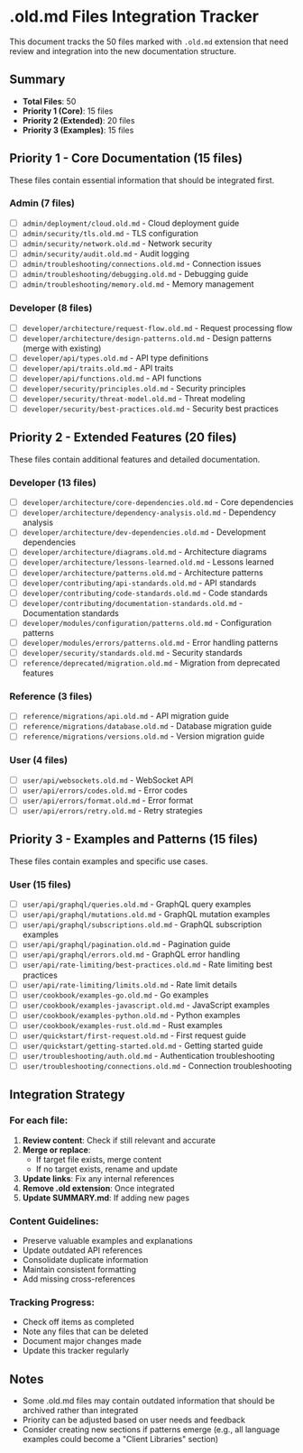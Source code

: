 # .old.md Files Integration Tracker

This document tracks the 50 files marked with `.old.md` extension that need review and integration into the new documentation structure.

## Summary
- **Total Files**: 50
- **Priority 1 (Core)**: 15 files
- **Priority 2 (Extended)**: 20 files
- **Priority 3 (Examples)**: 15 files

## Priority 1 - Core Documentation (15 files)
These files contain essential information that should be integrated first.

### Admin (7 files)
- [ ] `admin/deployment/cloud.old.md` - Cloud deployment guide
- [ ] `admin/security/tls.old.md` - TLS configuration
- [ ] `admin/security/network.old.md` - Network security
- [ ] `admin/security/audit.old.md` - Audit logging
- [ ] `admin/troubleshooting/connections.old.md` - Connection issues
- [ ] `admin/troubleshooting/debugging.old.md` - Debugging guide
- [ ] `admin/troubleshooting/memory.old.md` - Memory management

### Developer (8 files)
- [ ] `developer/architecture/request-flow.old.md` - Request processing flow
- [ ] `developer/architecture/design-patterns.old.md` - Design patterns (merge with existing)
- [ ] `developer/api/types.old.md` - API type definitions
- [ ] `developer/api/traits.old.md` - API traits
- [ ] `developer/api/functions.old.md` - API functions
- [ ] `developer/security/principles.old.md` - Security principles
- [ ] `developer/security/threat-model.old.md` - Threat modeling
- [ ] `developer/security/best-practices.old.md` - Security best practices

## Priority 2 - Extended Features (20 files)
These files contain additional features and detailed documentation.

### Developer (13 files)
- [ ] `developer/architecture/core-dependencies.old.md` - Core dependencies
- [ ] `developer/architecture/dependency-analysis.old.md` - Dependency analysis
- [ ] `developer/architecture/dev-dependencies.old.md` - Development dependencies
- [ ] `developer/architecture/diagrams.old.md` - Architecture diagrams
- [ ] `developer/architecture/lessons-learned.old.md` - Lessons learned
- [ ] `developer/architecture/patterns.old.md` - Architecture patterns
- [ ] `developer/contributing/api-standards.old.md` - API standards
- [ ] `developer/contributing/code-standards.old.md` - Code standards
- [ ] `developer/contributing/documentation-standards.old.md` - Documentation standards
- [ ] `developer/modules/configuration/patterns.old.md` - Configuration patterns
- [ ] `developer/modules/errors/patterns.old.md` - Error handling patterns
- [ ] `developer/security/standards.old.md` - Security standards
- [ ] `reference/deprecated/migration.old.md` - Migration from deprecated features

### Reference (3 files)
- [ ] `reference/migrations/api.old.md` - API migration guide
- [ ] `reference/migrations/database.old.md` - Database migration guide
- [ ] `reference/migrations/versions.old.md` - Version migration guide

### User (4 files)
- [ ] `user/api/websockets.old.md` - WebSocket API
- [ ] `user/api/errors/codes.old.md` - Error codes
- [ ] `user/api/errors/format.old.md` - Error format
- [ ] `user/api/errors/retry.old.md` - Retry strategies

## Priority 3 - Examples and Patterns (15 files)
These files contain examples and specific use cases.

### User (15 files)
- [ ] `user/api/graphql/queries.old.md` - GraphQL query examples
- [ ] `user/api/graphql/mutations.old.md` - GraphQL mutation examples
- [ ] `user/api/graphql/subscriptions.old.md` - GraphQL subscription examples
- [ ] `user/api/graphql/pagination.old.md` - Pagination guide
- [ ] `user/api/graphql/errors.old.md` - GraphQL error handling
- [ ] `user/api/rate-limiting/best-practices.old.md` - Rate limiting best practices
- [ ] `user/api/rate-limiting/limits.old.md` - Rate limit details
- [ ] `user/cookbook/examples-go.old.md` - Go examples
- [ ] `user/cookbook/examples-javascript.old.md` - JavaScript examples
- [ ] `user/cookbook/examples-python.old.md` - Python examples
- [ ] `user/cookbook/examples-rust.old.md` - Rust examples
- [ ] `user/quickstart/first-request.old.md` - First request guide
- [ ] `user/quickstart/getting-started.old.md` - Getting started guide
- [ ] `user/troubleshooting/auth.old.md` - Authentication troubleshooting
- [ ] `user/troubleshooting/connections.old.md` - Connection troubleshooting

## Integration Strategy

### For each file:
1. **Review content**: Check if still relevant and accurate
2. **Merge or replace**: 
   - If target file exists, merge content
   - If no target exists, rename and update
3. **Update links**: Fix any internal references
4. **Remove .old extension**: Once integrated
5. **Update SUMMARY.md**: If adding new pages

### Content Guidelines:
- Preserve valuable examples and explanations
- Update outdated API references
- Consolidate duplicate information
- Maintain consistent formatting
- Add missing cross-references

### Tracking Progress:
- Check off items as completed
- Note any files that can be deleted
- Document major changes made
- Update this tracker regularly

## Notes
- Some .old.md files may contain outdated information that should be archived rather than integrated
- Priority can be adjusted based on user needs and feedback
- Consider creating new sections if patterns emerge (e.g., all language examples could become a "Client Libraries" section)